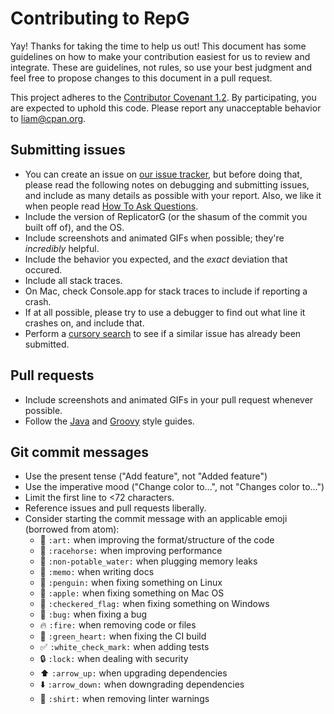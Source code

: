 # Contributing to RepG

Yay! Thanks for taking the time to help us out!
This document has some guidelines on how to make your contribution easiest
for us to review and integrate. These are guidelines, not rules, so use your best judgment
and feel free to propose changes to this document in a pull request.

This project adheres to the [Contributor Covenant 1.2](http://contributor-covenant.org/version/1/2/0/). By participating, you are
expected to uphold this code. Please report any unacceptable behavior to liam@cpan.org.

## Submitting issues

* You can create an issue on [our issue tracker](https://github.com/archimedespi/ReplicatorG/issues/),
  but before doing that, please read the following notes on debugging and submitting issues,
  and include as many details as possible with your report.
  Also, we like it when people read [How To Ask Questions](http://www.catb.org/esr/faqs/smart-questions.html).
* Include the version of ReplicatorG (or the shasum of the commit you built off of), and the OS.
* Include screenshots and animated GIFs when possible; they're *incredibly* helpful.
* Include the behavior you expected, and the *exact* deviation that occured.
* Include all stack traces.
* On Mac, check Console.app for stack traces to include if reporting a crash.
* If at all possible, please try to use a debugger to find out what line it crashes on, and include that.
* Perform a [cursory search](https://github.com/ArchimedesPi/ReplicatorG/search?q=&type=Issues)
  to see if a similar issue has already been submitted.

## Pull requests

* Include screenshots and animated GIFs in your pull request whenever possible.
* Follow the [Java](https://google.github.io/styleguide/javaguide.html) and [Groovy](http://www.groovy-lang.org/style-guide.html) style guides.


## Git commit messages

* Use the present tense ("Add feature", not "Added feature")
* Use the imperative mood ("Change color to...", not "Changes color to...")
* Limit the first line to <72 characters.
* Reference issues and pull requests liberally.
* Consider starting the commit message with an applicable emoji (borrowed from atom):
    * :art: `:art:` when improving the format/structure of the code
    * :racehorse: `:racehorse:` when improving performance
    * :non-potable_water: `:non-potable_water:` when plugging memory leaks
    * :memo: `:memo:` when writing docs
    * :penguin: `:penguin:` when fixing something on Linux
    * :apple: `:apple:` when fixing something on Mac OS
    * :checkered_flag: `:checkered_flag:` when fixing something on Windows
    * :bug: `:bug:` when fixing a bug
    * :fire: `:fire:` when removing code or files
    * :green_heart: `:green_heart:` when fixing the CI build
    * :white_check_mark: `:white_check_mark:` when adding tests
    * :lock: `:lock:` when dealing with security
    * :arrow_up: `:arrow_up:` when upgrading dependencies
    * :arrow_down: `:arrow_down:` when downgrading dependencies
    * :shirt: `:shirt:` when removing linter warnings
